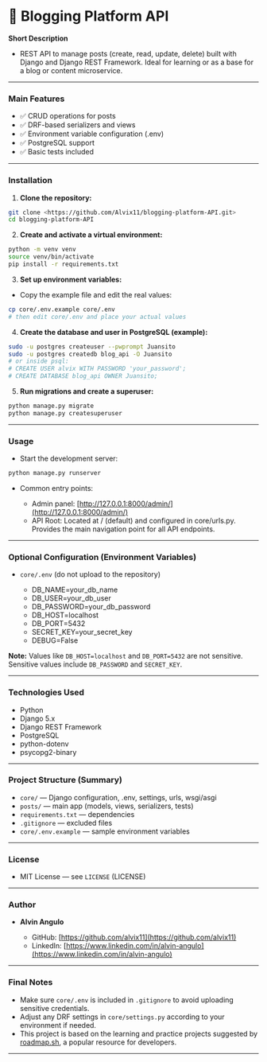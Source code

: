 # 📝 Blogging Platform API

**Short Description**

* REST API to manage posts (create, read, update, delete) built with Django and Django REST Framework. Ideal for learning or as a base for a blog or content microservice.

---

### **Main Features**

* ✅ CRUD operations for posts
* ✅ DRF-based serializers and views
* ✅ Environment variable configuration (.env)
* ✅ PostgreSQL support
* ✅ Basic tests included

---

### **Installation**

1. **Clone the repository:**

```bash
git clone <https://github.com/Alvix11/blogging-platform-API.git>
cd blogging-platform-API
```

2. **Create and activate a virtual environment:**

```bash
python -m venv venv
source venv/bin/activate
pip install -r requirements.txt
```

3. **Set up environment variables:**

* Copy the example file and edit the real values:

```bash
cp core/.env.example core/.env
# then edit core/.env and place your actual values
```

4. **Create the database and user in PostgreSQL (example):**

```bash
sudo -u postgres createuser --pwprompt Juansito
sudo -u postgres createdb blog_api -O Juansito
# or inside psql:
# CREATE USER alvix WITH PASSWORD 'your_password';
# CREATE DATABASE blog_api OWNER Juansito;
```

5. **Run migrations and create a superuser:**

```bash
python manage.py migrate
python manage.py createsuperuser
```

---

### **Usage**

* Start the development server:

```bash
python manage.py runserver
```

* Common entry points:

  * Admin panel: [http://127.0.0.1:8000/admin/](http://127.0.0.1:8000/admin/)
  * API Root: Located at / (default) and configured in core/urls.py. Provides the main navigation point for all API endpoints.

---

### **Optional Configuration (Environment Variables)**

* `core/.env` (do not upload to the repository)

  * DB_NAME=your_db_name
  * DB_USER=your_db_user
  * DB_PASSWORD=your_db_password
  * DB_HOST=localhost
  * DB_PORT=5432
  * SECRET_KEY=your_secret_key
  * DEBUG=False

**Note:** Values like `DB_HOST=localhost` and `DB_PORT=5432` are not sensitive.
Sensitive values include `DB_PASSWORD` and `SECRET_KEY`.

---

### **Technologies Used**

* Python
* Django 5.x
* Django REST Framework
* PostgreSQL
* python-dotenv
* psycopg2-binary

---

### **Project Structure (Summary)**

* `core/` — Django configuration, .env, settings, urls, wsgi/asgi
* `posts/` — main app (models, views, serializers, tests)
* `requirements.txt` — dependencies
* `.gitignore` — excluded files
* `core/.env.example` — sample environment variables

---

### **License**

* MIT License — see `LICENSE` (LICENSE)

---

### **Author**

* **Alvin Angulo**

  * GitHub: [https://github.com/alvix11](https://github.com/alvix11)
  * LinkedIn: [https://www.linkedin.com/in/alvin-angulo](https://www.linkedin.com/in/alvin-angulo)

---

### **Final Notes**

* Make sure `core/.env` is included in `.gitignore` to avoid uploading sensitive credentials.
* Adjust any DRF settings in `core/settings.py` according to your environment if needed.
* This project is based on the learning and practice projects suggested by [roadmap.sh](https://roadmap.sh/projects/blogging-platform-api), a popular resource for developers.

---